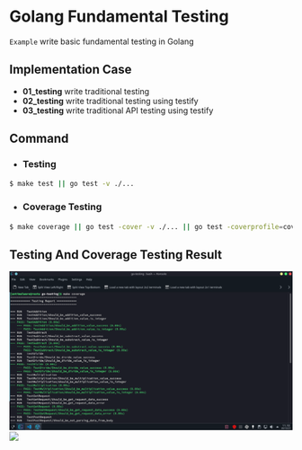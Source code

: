 # Golang Fundamental Testing

`Example` write basic fundamental testing in Golang

## Implementation Case

- **01_testing** write traditional testing
- **02_testing** write traditional testing using testify
- **03_testing** write traditional API testing using testify

## Command

- ### Testing

```sh
$ make test || go test -v ./...
```

- ### Coverage Testing

```sh
$ make coverage || go test -cover -v ./... || go test -coverprofile=coverage.out ./... || go tool cover -func=coverage.out
```

## Testing And Coverage Testing Result

<img src="./images/testing.png"/>
<img src="./images/cover.png"/>
